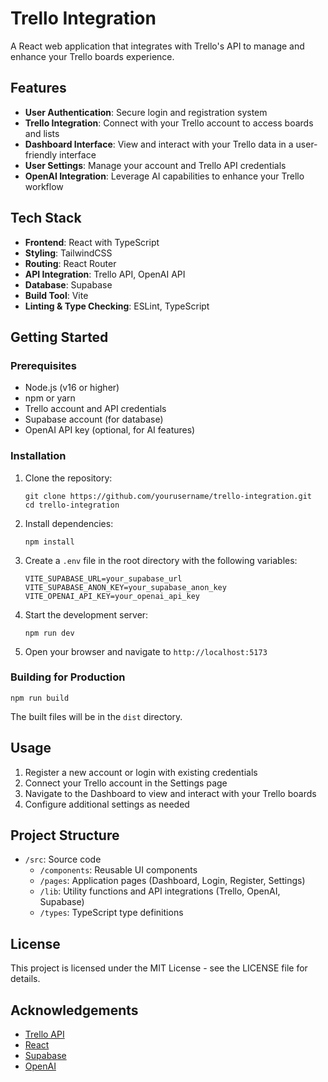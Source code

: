 # Trello Integration

A React web application that integrates with Trello's API to manage and enhance your Trello boards experience.

## Features

- **User Authentication**: Secure login and registration system
- **Trello Integration**: Connect with your Trello account to access boards and lists
- **Dashboard Interface**: View and interact with your Trello data in a user-friendly interface
- **User Settings**: Manage your account and Trello API credentials
- **OpenAI Integration**: Leverage AI capabilities to enhance your Trello workflow

## Tech Stack

- **Frontend**: React with TypeScript
- **Styling**: TailwindCSS
- **Routing**: React Router
- **API Integration**: Trello API, OpenAI API
- **Database**: Supabase
- **Build Tool**: Vite
- **Linting & Type Checking**: ESLint, TypeScript

## Getting Started

### Prerequisites

- Node.js (v16 or higher)
- npm or yarn
- Trello account and API credentials
- Supabase account (for database)
- OpenAI API key (optional, for AI features)

### Installation

1. Clone the repository:
   ```
   git clone https://github.com/yourusername/trello-integration.git
   cd trello-integration
   ```

2. Install dependencies:
   ```
   npm install
   ```

3. Create a `.env` file in the root directory with the following variables:
   ```
   VITE_SUPABASE_URL=your_supabase_url
   VITE_SUPABASE_ANON_KEY=your_supabase_anon_key
   VITE_OPENAI_API_KEY=your_openai_api_key
   ```

4. Start the development server:
   ```
   npm run dev
   ```

5. Open your browser and navigate to `http://localhost:5173`

### Building for Production

```
npm run build
```

The built files will be in the `dist` directory.

## Usage

1. Register a new account or login with existing credentials
2. Connect your Trello account in the Settings page
3. Navigate to the Dashboard to view and interact with your Trello boards
4. Configure additional settings as needed

## Project Structure

- `/src`: Source code
  - `/components`: Reusable UI components
  - `/pages`: Application pages (Dashboard, Login, Register, Settings)
  - `/lib`: Utility functions and API integrations (Trello, OpenAI, Supabase)
  - `/types`: TypeScript type definitions

## License

This project is licensed under the MIT License - see the LICENSE file for details.

## Acknowledgements

- [Trello API](https://developer.atlassian.com/cloud/trello/rest/api-group-actions/)
- [React](https://reactjs.org/)
- [Supabase](https://supabase.io/)
- [OpenAI](https://openai.com/) 